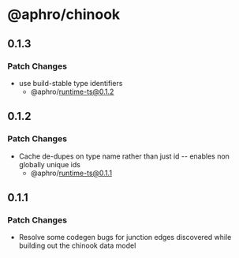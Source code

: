 # @aphro/chinook

## 0.1.3

### Patch Changes

- use build-stable type identifiers
  - @aphro/runtime-ts@0.1.2

## 0.1.2

### Patch Changes

- Cache de-dupes on type name rather than just id -- enables non globally unique ids
  - @aphro/runtime-ts@0.1.1

## 0.1.1

### Patch Changes

- Resolve some codegen bugs for junction edges discovered while building out the chinook data model
